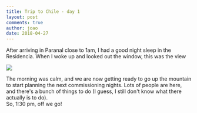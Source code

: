 ```yaml
---
title: Trip to Chile - day 1
layout: post
comments: true
author: joao
date: 2018-04-27
---
```


After arriving in Paranal close to 1am, I had a good night sleep in the Residencia.
When I woke up and looked out the window, this was the view

![]({{site.baseurl}}/assets/Paranal_view_room.jpg)

The morning was calm, and we are now getting ready to go up the mountain
to start planning the next commissioning nights.
Lots of people are here, and there's a bunch of things to do
(I guess, I still don't know what there actually is to do).  
So, 1:30 pm, off we go!